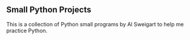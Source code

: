 ## Small Python Projects

This is a collection of Python small programs by Al Sweigart to help me practice Python.
